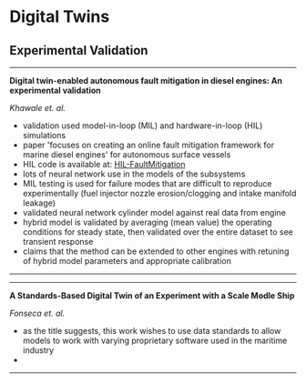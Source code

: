 # Digital Twins

## Experimental Validation

---
**Digital twin-enabled autonomous fault mitigation in diesel engines: An experimental validation**

*Khawale et. al.*

- validation used model-in-loop (MIL) and hardware-in-loop (HIL) simulations
- paper 'focuses on creating an online fault mitigation framework for marine diesel engines' for autonomous surface vessels
- HIL code is available at: [HIL-FaultMitigation](https://github.com/Rajk-hawale/HIL-FaultMitigation)
- lots of neural network use in the models of the subsystems
- MIL testing is used for failure modes that are difficult to reproduce experimentally (fuel injector nozzle erosion/clogging and intake manifold leakage)
- validated neural network cylinder model against real data from engine
- hybrid model is validated by averaging (mean value) the operating conditions for steady state, then validated over the entire dataset to see transient response
- claims that the method can be extended to other engines with retuning of hybrid model parameters and appropriate calibration


---

---
**A Standards-Based Digital Twin of an Experiment with a Scale Modle Ship**

*Fonseca et. al.*

- as the title suggests, this work wishes to use data standards to allow models to work with varying proprietary software used in the maritime industry
- 

---